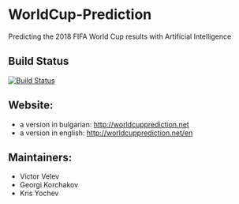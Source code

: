 # WorldCup-Prediction
Predicting the 2018 FIFA World Cup results with Artificial Intelligence

## Build Status
[![Build Status](https://travis-ci.org/VIVelev/WorldCup-Prediction.svg?branch=master)](https://travis-ci.org/VIVelev/WorldCup-Prediction)

## Website:
- a version in bulgarian: http://worldcupprediction.net
- a version in english: http://worldcupprediction.net/en

<!-- ## Accuracy Score / Result

|           Model          |10-fold CV Accuracy Score (%)|
|:------------------------:|:---------------------------:|
|K-Nearest Neighbors       |38.99| -->

## Maintainers:
- Victor Velev
- Georgi Korchakov
- Kris Yochev

